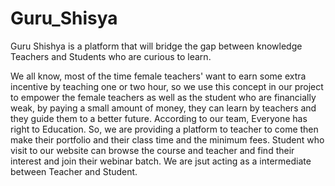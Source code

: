 # Guru_Shisya

Guru Shishya is a platform that will bridge the gap between knowledge Teachers and Students who are curious to learn.

We all know, most of the time female teachers' want to earn some extra incentive by teaching one or two hour, so we use this concept in our project to empower the female teachers as well as the student who are financially weak, by paying a small amount of money, they can learn by teachers and they guide them to a better future. According to our team, Everyone has right to Education. So, we are providing a platform to teacher to come then make their portfolio and their class time and the minimum fees. Student who visit to our website can browse the course and teacher and find their interest and join their webinar batch. We are jsut acting as a intermediate between Teacher and Student.
